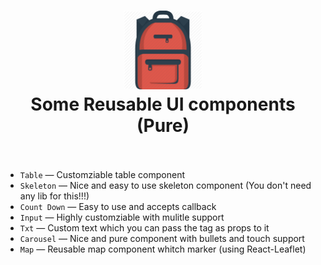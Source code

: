 <div align="center">
  <h1>
    <img src="./bag-logo.png" alt='js-icon' height="25%" width="25%"/>
    <br />
   Some Reusable UI components (Pure)
    <br />
    <br />
  </h1>
</div>

- `Table` &mdash; Customziable table component
- `Skeleton` &mdash; Nice and easy to use skeleton component (You don't need any lib for this!!!)
- `Count Down` &mdash; Easy to use and accepts callback
- `Input` &mdash; Highly customziable with mulitle support
- `Txt` &mdash; Custom text which you can pass the tag as props to it 
- `Carousel` &mdash; Nice and pure component with bullets and touch support
- `Map` &mdash; Reusable map component whitch marker (using React-Leaflet)


